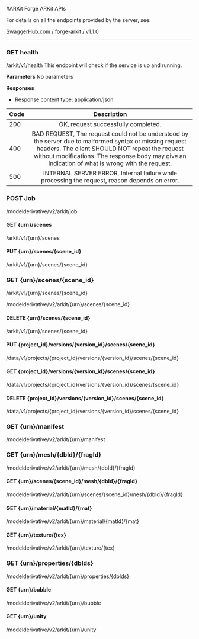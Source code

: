 #ARKit
Forge ARKit APIs


For details on all the endpoints provided by the server, see:

[SwaggerHub.com / forge-arkit / v1.1.0](https://app.swaggerhub.com/apis/cyrillef/forge-ar_kit/1.1.0)

___


### GET health
/arkit/v1/health
This endpoint will check if the service is up and running.

**Parameters**
No parameters


**Responses**
- Response content type: application/json


|Code|Description|
|:---|:---:|
|200|OK, request successfully completed.|
|400|BAD REQUEST, The request could not be understood by the server due to malformed syntax or missing request headers. The client SHOULD NOT repeat the request without modifications. The response body may give an indication of what is wrong with the request.|
|500|INTERNAL SERVER ERROR, Internal failure while processing the request, reason depends on error.|

### POST Job
/modelderivative/v2/arkit/job

#### GET {urn}/scenes
/arkit/v1/{urn}/scenes


#### PUT {urn}/scenes/{scene_id}
/arkit/v1/{urn}/scenes/{scene_id}


### GET {urn}/scenes/{scene_id}
/arkit/v1/{urn}/scenes/{scene_id}

/modelderivative/v2/arkit/{urn}/scenes/{scene_id}


#### DELETE {urn}/scenes/{scene_id}
/arkit/v1/{urn}/scenes/{scene_id}


#### PUT {project_id}/versions/{version_id}/scenes/{scene_id}
/data/v1/projects/{project_id}/versions/{version_id}/scenes/{scene_id}


#### GET {project_id}/versions/{version_id}/scenes/{scene_id}
/data/v1/projects/{project_id}/versions/{version_id}/scenes/{scene_id}


#### DELETE {project_id}/versions/{version_id}/scenes/{scene_id}
/data/v1/projects/{project_id}/versions/{version_id}/scenes/{scene_id}


### GET {urn}/manifest
/modelderivative/v2/arkit/{urn}/manifest


### GET {urn}/mesh/{dbId}/{fragId}
/modelderivative/v2/arkit/{urn}/mesh/{dbId}/{fragId}

#### GET {urn}/scenes/{scene_id}/mesh/{dbId}/{fragId}
/modelderivative/v2/arkit/{urn}/scenes/{scene_id}/mesh/{dbId}/{fragId}

#### GET {urn}/material/{matId}/{mat}
/modelderivative/v2/arkit/{urn}/material/{matId}/{mat}

#### GET {urn}/texture/{tex}
/modelderivative/v2/arkit/{urn}/texture/{tex}

### GET {urn}/properties/{dbIds}
/modelderivative/v2/arkit/{urn}/properties/{dbIds}

#### GET {urn}/bubble
/modelderivative/v2/arkit/{urn}/bubble

#### GET {urn}/unity
/modelderivative/v2/arkit/{urn}/unity
